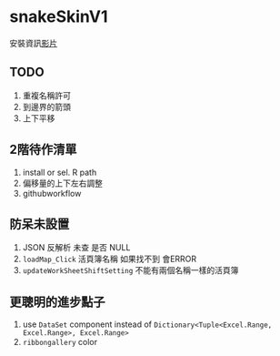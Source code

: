 # snakeSkinV1

安裝資訊[影片](https://photos.app.goo.gl/Sr8DT4UGYsCEJniW8)

## TODO

1. 重複名稱許可
2. 到邊界的箭頭
3. 上下平移

## 2階待作清單

1. install or sel. R path
2. 偏移量的上下左右調整
3. githubworkflow

## 防呆未設置

1. JSON 反解析 未查 是否 NULL
2. `loadMap_Click` 活頁簿名稱 如果找不到 會ERROR
3. `updateWorkSheetShiftSetting` 不能有兩個名稱一樣的活頁簿

## 更聰明的進步點子

1. use `DataSet` component instead of `Dictionary<Tuple<Excel.Range, Excel.Range>, Excel.Range>`
2. `ribbongallery` color
